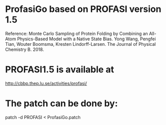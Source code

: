 # ProfasiGo based on PROFASI version 1.5
Reference:
Monte Carlo Sampling of Protein Folding by Combining an All-Atom Physics-Based Model with a Native State Bias. Yong Wang, Pengfei Tian, Wouter Boomsma, Kresten Lindorff-Larsen. The Journal of Physical Chemistry B. 2018.

# PROFASI1.5 is available at
http://cbbp.thep.lu.se/activities/profasi/

# The patch can be done by:
patch -d PROFASI < ProfasiGo.patch
